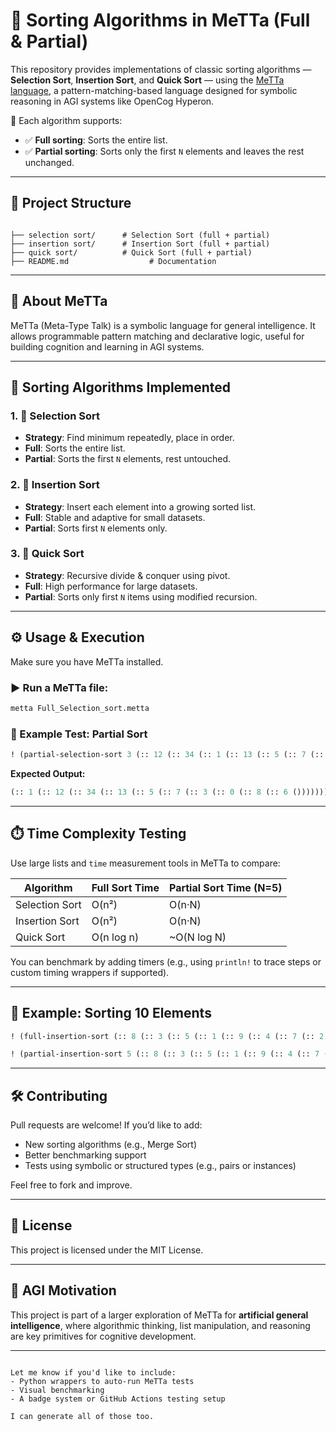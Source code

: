 
# 🔢 Sorting Algorithms in MeTTa (Full & Partial)

This repository provides implementations of classic sorting algorithms — **Selection Sort**, **Insertion Sort**, and **Quick Sort** — using the [MeTTa language](https://github.com/opencog/MeTTa), a pattern-matching-based language designed for symbolic reasoning in AGI systems like OpenCog Hyperon.

🧪 Each algorithm supports:
- ✅ **Full sorting**: Sorts the entire list.
- ✅ **Partial sorting**: Sorts only the first `N` elements and leaves the rest unchanged.

---

## 📂 Project Structure

```

├── selection sort/      # Selection Sort (full + partial)
├── insertion sort/      # Insertion Sort (full + partial)
├── quick sort/          # Quick Sort (full + partial)
├── README.md                  # Documentation

```

---

## 🧠 About MeTTa

MeTTa (Meta-Type Talk) is a symbolic language for general intelligence. It allows programmable pattern matching and declarative logic, useful for building cognition and learning in AGI systems.

---

## 🔁 Sorting Algorithms Implemented

### 1. 📌 Selection Sort

* **Strategy**: Find minimum repeatedly, place in order.
* **Full**: Sorts the entire list.
* **Partial**: Sorts the first `N` elements, rest untouched.

### 2. 📌 Insertion Sort

* **Strategy**: Insert each element into a growing sorted list.
* **Full**: Stable and adaptive for small datasets.
* **Partial**: Sorts first `N` elements only.

### 3. 📌 Quick Sort

* **Strategy**: Recursive divide & conquer using pivot.
* **Full**: High performance for large datasets.
* **Partial**: Sorts only first `N` items using modified recursion.

---

## ⚙️ Usage & Execution

Make sure you have MeTTa installed.

### ▶️ Run a MeTTa file:

```bash
metta Full_Selection_sort.metta
```

### 🧪 Example Test: Partial Sort

```clojure
! (partial-selection-sort 3 (:: 12 (:: 34 (:: 1 (:: 13 (:: 5 (:: 7 (:: 3 (:: 0 (:: 8 (:: 6 ())))))))))))
```

**Expected Output:**

```clojure
(:: 1 (:: 12 (:: 34 (:: 13 (:: 5 (:: 7 (:: 3 (:: 0 (:: 8 (:: 6 ()))))))))))
```

---

## ⏱️ Time Complexity Testing

Use large lists and `time` measurement tools in MeTTa to compare:

| Algorithm      | Full Sort Time | Partial Sort Time (N=5) |
| -------------- | -------------- | ----------------------- |
| Selection Sort | O(n²)          | O(n·N)                  |
| Insertion Sort | O(n²)          | O(n·N)                  |
| Quick Sort     | O(n log n)     | \~O(N log N)            |

You can benchmark by adding timers (e.g., using `println!` to trace steps or custom timing wrappers if supported).

---

## 🔬 Example: Sorting 10 Elements

```clojure
! (full-insertion-sort (:: 8 (:: 3 (:: 5 (:: 1 (:: 9 (:: 4 (:: 7 (:: 2 (:: 0 (:: 6 ()))))))))))
```

```clojure
! (partial-insertion-sort 5 (:: 8 (:: 3 (:: 5 (:: 1 (:: 9 (:: 4 (:: 7 (:: 2 (:: 0 (:: 6 ()))))))))))
```

---

## 🛠️ Contributing

Pull requests are welcome! If you’d like to add:

* New sorting algorithms (e.g., Merge Sort)
* Better benchmarking support
* Tests using symbolic or structured types (e.g., pairs or instances)

Feel free to fork and improve.

---

## 📜 License

This project is licensed under the MIT License.

---

## 🤖 AGI Motivation

This project is part of a larger exploration of MeTTa for **artificial general intelligence**, where algorithmic thinking, list manipulation, and reasoning are key primitives for cognitive development.

---

```

Let me know if you'd like to include:
- Python wrappers to auto-run MeTTa tests
- Visual benchmarking
- A badge system or GitHub Actions testing setup

I can generate all of those too.
```
